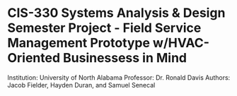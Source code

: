 # CIS-330 Systems Analysis & Design Semester Project - Field Service Management Prototype w/HVAC-Oriented Businessess in Mind
Institution: University of North Alabama
Professor: Dr. Ronald Davis
Authors: Jacob Fielder, Hayden Duran, and Samuel Senecal
